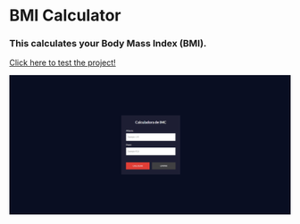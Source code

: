 # BMI Calculator
### This calculates your Body Mass Index (BMI).
<a href="https://vinicius-rodriguess.github.io/imc-calculator/" target="_blank">Click here to test the project!</a>
<p></p>
<img src="./src/img/page.png"/>
